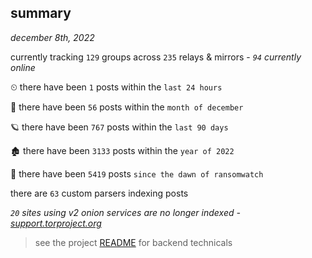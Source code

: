 
## summary
_december 8th, 2022_

currently tracking `129` groups across `235` relays & mirrors - _`94` currently online_

⏲ there have been `1` posts within the `last 24 hours`

🦈 there have been `56` posts within the `month of december`

🪐 there have been `767` posts within the `last 90 days`

🏚 there have been `3133` posts within the `year of 2022`

🦕 there have been `5419` posts `since the dawn of ransomwatch`

there are `63` custom parsers indexing posts

_`20` sites using v2 onion services are no longer indexed - [support.torproject.org](https://support.torproject.org/onionservices/v2-deprecation/)_

> see the project [README](https://github.com/joshhighet/ransomwatch#ransomwatch--) for backend technicals
